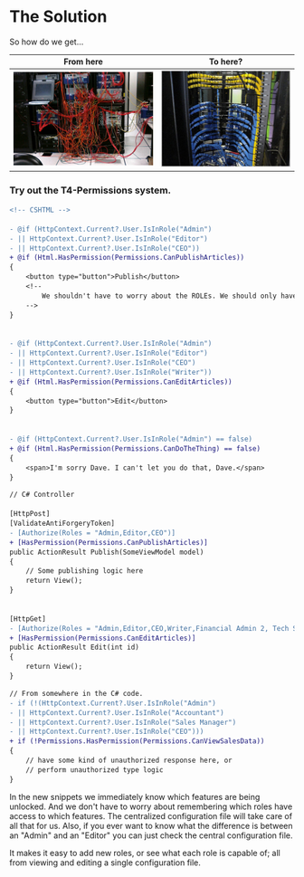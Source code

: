 # The Solution #
So how do we get...

| From here | To here? |
| ------ | ------ |
| ![Messy Wires](https://raw.githubusercontent.com/Pangamma/T4-Permissions/docs/docs/includes/wires-messy.jpg) | ![Organized Wires](https://raw.githubusercontent.com/Pangamma/T4-Permissions/docs/docs/includes/wires-organized.jpg) |

### Try out the T4-Permissions system. ###

```diff
<!-- CSHTML -->

- @if (HttpContext.Current?.User.IsInRole("Admin") 
- || HttpContext.Current?.User.IsInRole("Editor") 
- || HttpContext.Current?.User.IsInRole("CEO"))
+ @if (Html.HasPermission(Permissions.CanPublishArticles))
{
    <button type="button">Publish</button>
    <!-- 
        We shouldn't have to worry about the ROLEs. We should only have to worry about the PERMISSIONS. 
    -->
}


- @if (HttpContext.Current?.User.IsInRole("Admin") 
- || HttpContext.Current?.User.IsInRole("Editor") 
- || HttpContext.Current?.User.IsInRole("CEO")
- || HttpContext.Current?.User.IsInRole("Writer"))
+ @if (Html.HasPermission(Permissions.CanEditArticles))
{
    <button type="button">Edit</button>
}


- @if (HttpContext.Current?.User.IsInRole("Admin") == false)
+ @if (Html.HasPermission(Permissions.CanDoTheThing) == false)
{
    <span>I'm sorry Dave. I can't let you do that, Dave.</span>
}

```
```diff
// C# Controller 

[HttpPost]
[ValidateAntiForgeryToken]
- [Authorize(Roles = "Admin,Editor,CEO")]
+ [HasPermission(Permissions.CanPublishArticles)]
public ActionResult Publish(SomeViewModel model)
{
    // Some publishing logic here
    return View();
}


[HttpGet]
- [Authorize(Roles = "Admin,Editor,CEO,Writer,Financial Admin 2, Tech Support, Tech Support 2, Super Admin, Assistant")]
+ [HasPermission(Permissions.CanEditArticles)]
public ActionResult Edit(int id)
{
    return View();
}


```

```diff
// From somewhere in the C# code.
- if (!(HttpContext.Current?.User.IsInRole("Admin") 
- || HttpContext.Current?.User.IsInRole("Accountant") 
- || HttpContext.Current?.User.IsInRole("Sales Manager") 
- || HttpContext.Current?.User.IsInRole("CEO")))
+ if (!Permissions.HasPermission(Permissions.CanViewSalesData))
{
    // have some kind of unauthorized response here, or 
    // perform unauthorized type logic
}
```

In the new snippets we immediately know which features are being unlocked. And we don't have to worry about remembering which roles have access to which features. The centralized configuration file will take care of all that for us. Also, if you ever want to know what the difference is between an "Admin" and an "Editor" you can just check the central configuration file.

It makes it easy to add new roles, or see what each role is capable of; all from viewing and editing a single configuration file. 




